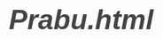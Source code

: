 # Prabu.html
<!DOCTYPE html>
<html>
  <head>
    <meta charset="UTF-8">
    <title>Resume</title>
    <style>
      /* CSS STYLES HERE */
      body {
        font-family: Arial, sans-serif;
        font-size: 16px;
        color: #444;
        background-image: url('https://www.hdwallpaper.nu/wp-content/uploads/2015/04/1820411.jpg');
        background-repeat: no-repeat;
        background-size: cover;
      }
      header {
        background-color: #fff;
        opacity: 0.8;
        padding: 20px;
        text-align: center;
      }
      h1 {
        margin: 0;
        padding: 0;
        font-style: italic;
        font-size: 50px
      }
      h2 {
        margin: 0;
        padding: 0;
        font-style: italic;
        font-size: 30px
        
      }
      img {
        width: 150px;
        border-radius: 50%;
        margin-bottom: 10px;
      }
      main {
        background-color: #fff;
        opacity: 0.9;
        padding: 20px;
      }
      section {
        margin-bottom: 20px;
      }
      h3 {
        margin-top: 0;
      }
      ul {
        margin: 0;
        padding: 0;
        list-style: none;
      }
      li {
        margin-bottom: 5px;
      }
      
      /* ADDITIONAL STYLES HERE */
    </style>
  </head>
  <body>
    <header>
      <!-- ADD YOUR PICTURE HERE -->
      
      <h1>Manikandaprabu</h1>
      <h2>Resume</h2>
    </header>
    <main>
      <section>
        <h3>CONTACT</h3>
        <ul>
          <li>Address: 166A ᴠᴀʟʟᴀʀ sᴛʀᴇᴇᴛ, ʀᴀᴊᴀᴘᴀʟʏᴀᴍ</li>
          <li>Phone: 8015485055</li>
          <li>Email: 953622243057@ʀɪᴛʀᴊᴘᴍ.ᴀᴄ.ɪɴ</li>
          
          
        </ul>
      </section>
      <section>
        <h3>EDUCATION</h3>
        <ul>
          <li>10th standard: Sʀɪ ʀᴀᴏ ʙᴀʜᴀᴅᴜʀ ᴀᴋᴅ ᴅʜᴀʀᴍᴀʀᴀᴊᴀ ʙᴏʏ's ʜɪɢʜᴇʀ sᴇᴄᴏɴᴅᴀʀʏ sᴄʜᴏᴏʟ</li>
          <li>12th standard:Sʀɪ ʀᴀᴏ ʙᴀʜᴀᴅᴜʀ ᴀᴋᴅ ᴅʜᴀʀᴍᴀʀᴀᴊᴀ ʙᴏʏ's ʜɪɢʜᴇʀ sᴇᴄᴏɴᴅᴀʀʏ sᴄʜᴏᴏʟ</li>
        </ul>
      </section>
      <section>
        <h3>Mark percentage</h3>
        <ul>
          <li>10th standard: 76.2%</li>
          <li>12th standard: 71%</li>
        </ul>
      </section>
      <section>
        <h3>SKILLS</h3>
        <ul>
          <li>		python 80%</li>
          <li>		HTML 50%</li>
          <li>		CSS 40%</li>
        </ul>
      </section>
    </main>
  </body>
</html>
